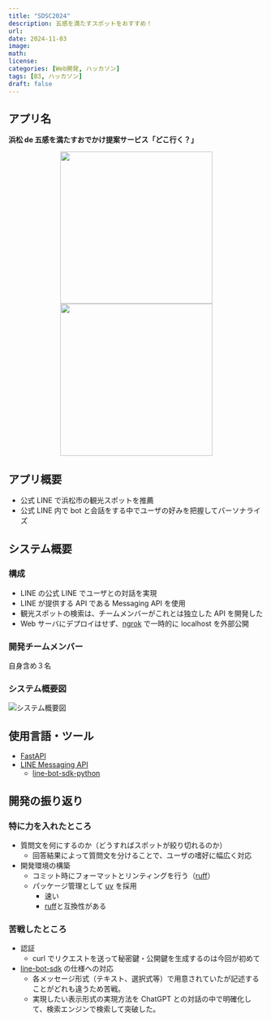 ```yaml
---
title: "SDSC2024"
description: 五感を満たすスポットをおすすめ！
url:
date: 2024-11-03
image:
math:
license:
categories: [Web開発, ハッカソン]
tags: [B3, ハッカソン]
draft: false
---
```


## アプリ名

**浜松 de 五感を満たすおでかけ提案サービス「どこ行く？」**

<div align="center">
    <img src="/img/sdfc2024_capture1.png" width="300px" ><img src="/img/sdfc2024_capture2.png" width="300px" >
</div>

## アプリ概要

- 公式 LINE で浜松市の観光スポットを推薦
- 公式 LINE 内で bot と会話をする中でユーザの好みを把握してパーソナライズ

## システム概要

### 構成

- LINE の公式 LINE でユーザとの対話を実現
- LINE が提供する API である Messaging API を使用
- 観光スポットの検索は、チームメンバーがこれとは独立した API を開発した
- Web サーバにデプロイはせず、[ngrok](https://ngrok.com/) で一時的に localhost を外部公開

### 開発チームメンバー

自身含め３名

### システム概要図

![システム概要図](/img/system_summary.png)

## 使用言語・ツール

- [FastAPI](https://fastapi.tiangolo.com/ja/)
- [LINE Messaging API](https://developers.line.biz/ja/docs/messaging-api/)
  - [line-bot-sdk-python](https://github.com/line/line-bot-sdk-python)

## 開発の振り返り

### 特に力を入れたところ

- 質問文を何にするのか（どうすればスポットが絞り切れるのか）
  - 回答結果によって質問文を分けることで、ユーザの嗜好に幅広く対応
- 開発環境の構築
  - コミット時にフォーマットとリンティングを行う（[ruff](https://docs.astral.sh/ruff/)）
  - パッケージ管理として [uv](https://github.com/astral-sh/uv) を採用
    - 速い
    - [ruff](https://docs.astral.sh/ruff/)と互換性がある

### 苦戦したところ

- 認証
  - curl でリクエストを送って秘密鍵・公開鍵を生成するのは今回が初めて
- [line-bot-sdk](https://github.com/line/line-bot-sdk-python) の仕様への対応
  - 各メッセージ形式（テキスト、選択式等）で用意されていたが記述することがどれも違うため苦戦。
  - 実現したい表示形式の実現方法を ChatGPT との対話の中で明確化して、検索エンジンで検索して突破した。
